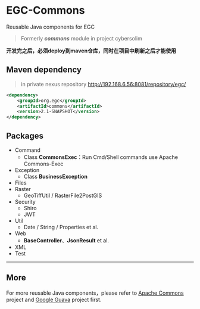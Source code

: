 # EGC-Commons

Reusable Java components for EGC
> Formerly ***commons*** module in project cybersolim

**开发完之后，必须deploy到maven仓库，同时在项目中刷新之后才能使用**

## Maven dependency

> in private nexus repository  http://192.168.6.56:8081/repository/egc/

```xml
<dependency>
    <groupId>org.egc</groupId>
    <artifactId>commons</artifactId>
    <version>2.1-SNAPSHOT</version>
</dependency>
```

## Packages

- Command
  - Class **CommonsExec**：Run Cmd/Shell commands use Apache Commons-Exec
- Exception
  - Class **BusinessException**
- Files
- Raster
  - GeoTiffUtil / RasterFile2PostGIS
- Security
  - Shiro
  - JWT
- Util
  - Date / String / Properties et al.
- Web
  - **BaseController**、**JsonResult** et al.
- XML
- Test

---

## More

For more reusable Java components，please refer to [Apache Commons](https://commons.apache.org/) project and [Google Guava](https://github.com/google/guava) project first.